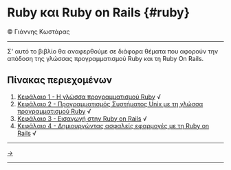 # Ruby και Ruby on Rails {#ruby}
© Γιάννης Κωστάρας

---

Σ' αυτό το βιβλίο θα αναφερθούμε σε διάφορα θέματα που αφορούν την απόδοση της γλώσσας προγραμματισμού Ruby και τη Ruby On Rails. 

## Πίνακας περιεχομένων

1. [Κεφάλαιο 1 - Η γλώσσα προγραμματισμού Ruby](Ruby.md) √
2. [Κεφάλαιο 2 - Προγραμματισμός Συστήματος Unix με τη γλώσσα προγραμματισμού Ruby](SystemRuby.md) √
3. [Κεφάλαιο 3 - Εισαγωγή στην Ruby on Rails](RoR/README.md) √
4. [Κεφάλαιο 4 - Δημιουργώντας ασφαλείς εφαρμογές με τη Ruby on Rails](SecureRoR/README.md) √
 
---

[->](Ruby.md)

---